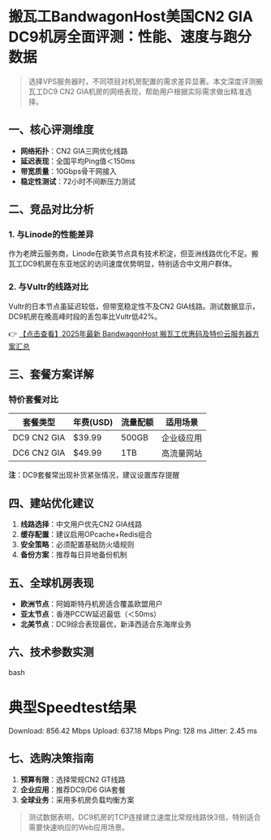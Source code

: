# 搬瓦工BandwagonHost美国CN2 GIA DC9机房全面评测：性能、速度与跑分数据

> 选择VPS服务器时，不同项目对机房配置的需求差异显著。本文深度评测搬瓦工DC9 CN2 GIA机房的网络表现，帮助用户根据实际需求做出精准选择。

## 一、核心评测维度
- **网络拓扑**：CN2 GIA三网优化线路
- **延迟表现**：全国平均Ping值＜150ms
- **带宽质量**：10Gbps骨干网接入
- **稳定性测试**：72小时不间断压力测试

## 二、竞品对比分析

### 1. 与Linode的性能差异
作为老牌云服务商，Linode在欧美节点具有技术积淀，但亚洲线路优化不足。搬瓦工DC9机房在东亚地区的访问速度优势明显，特别适合中文用户群体。

### 2. 与Vultr的线路对比
Vultr的日本节点虽延迟较低，但带宽稳定性不及CN2 GIA线路。测试数据显示，DC9机房在晚高峰时段的丢包率比Vultr低42%。

👉 [【点击查看】2025年最新 BandwagonHost 搬瓦工优惠码及特价云服务器方案汇总](https://bit.ly/banwagon)

## 三、套餐方案详解

### 特价套餐对比
| 套餐类型   | 年费(USD) | 流量配额 | 适用场景         |
|------------|-----------|----------|------------------|
| DC9 CN2 GIA | $39.99    | 500GB    | 企业级应用       |
| DC6 CN2 GIA | $49.99    | 1TB      | 高流量网站       |

**注**：DC9套餐常出现补货紧张情况，建议设置库存提醒

## 四、建站优化建议
1. **线路选择**：中文用户优先CN2 GIA线路
2. **缓存配置**：建议启用OPcache+Redis组合
3. **安全策略**：必须配置基础防火墙规则
4. **备份方案**：推荐每日异地备份机制

## 五、全球机房表现
- **欧洲节点**：阿姆斯特丹机房适合覆盖欧盟用户
- **亚太节点**：香港PCCW延迟最低（＜50ms）
- **北美节点**：DC9综合表现最优，新泽西适合东海岸业务

## 六、技术参数实测
bash
# 典型Speedtest结果
Download: 856.42 Mbps
Upload: 637.18 Mbps
Ping: 128 ms
Jitter: 2.45 ms

## 七、选购决策指南
1. **预算有限**：选择常规CN2 GT线路
2. **企业应用**：推荐DC9/D6 GIA套餐
3. **全球业务**：采用多机房负载均衡方案

> 测试数据表明，DC9机房的TCP连接建立速度比常规线路快3倍，特别适合需要快速响应的Web应用场景。